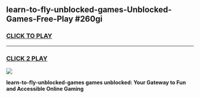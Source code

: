 
## learn-to-fly-unblocked-games-Unblocked-Games-Free-Play #260gi
<h3>
<a href="https://us.freeplayer.one?title=learn-to-fly-unblocked-games&ref=9M">CLICK TO PLAY</a></h3>
<hr>

<h3>
<a href="https://us.freeplayer.one?title=learn-to-fly-unblocked-games&ref=9M">CLICK 2 PLAY</a>
  
</h3>

<a href="https://us.freeplayer.one?title=learn-to-fly-unblocked-games&ref=9M"><img src="https://clearcache.store/games.png"></a>


**learn-to-fly-unblocked-games games unblocked: Your Gateway to Fun and Accessible Online Gaming**
